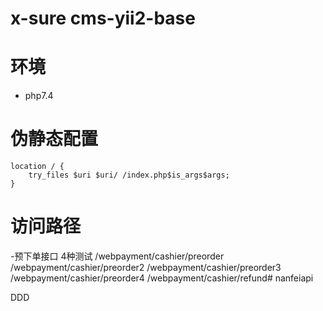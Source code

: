 # x-sure cms-yii2-base

# 环境
* php7.4

# 伪静态配置
```
location / {
    try_files $uri $uri/ /index.php$is_args$args;
}
```

# 访问路径
-预下单接口  4种测试
/webpayment/cashier/preorder
/webpayment/cashier/preorder2
/webpayment/cashier/preorder3
/webpayment/cashier/preorder4
/webpayment/cashier/refund# nanfeiapi

DDD